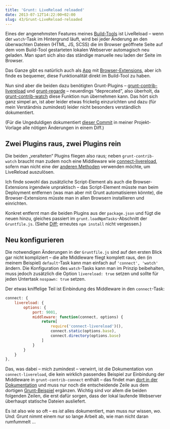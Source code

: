 ```yaml
---
title: 'Grunt: LiveReload reloaded'
date: 2013-07-12T14:22:00+02:00
slug: 43/Grunt-LiveReload-reloaded
---
```


Eines der angenehmsten Features meines [Build-Tools](/archiv/36/Mein-neues-Build-Tool-Grunt.html) ist LiveReload – wenn der `watch`\-Task im Hintergrund läuft, wird bei jeder Änderung an den überwachten Dateien (HTML, JS, SCSS) die im Browser geöffnete Seite auf dem vom Build-Tool gestarteten lokalen Webserver automagisch neu geladen. Man spart sich also das ständige manuelle neu laden der Seite im Browser.

Das Ganze gibt es natürlich auch als [App](http://livereload.com/) mit [Browser-Extensions](http://feedback.livereload.com/knowledgebase/articles/86242-how-do-i-install-and-use-the-browser-extensions-), aber ich finde es bequemer, diese Funktionalität direkt im Build-Tool zu haben.

Nun sind aber die beiden dazu benötigten Grunt-Plugins – [grunt-contrib-livereload](https://github.com/gruntjs/grunt-contrib-livereload) und [grunt-regarde](https://github.com/yeoman/grunt-regarde/) – neuerdings “deprecated”, also überholt, da [grunt-contrib-watch](https://github.com/gruntjs/grunt-contrib-watch) diese Funktion nun übernehmen kann. Das hört sich ganz simpel an, ist aber leider etwas frickelig einzurichten und dazu (für mein Verständnis zumindest) leider nicht besonders verständlich dokumentiert.

(Für die Ungeduldigen dokumentiert [dieser Commit](https://github.com/yellowled/yl-bp/commit/662eab80207f04d07f8fd968d4cb80cfb78f8ca8) in meiner Projekt-Vorlage alle nötigen Änderungen in einem Diff.)

## Zwei Plugins raus, zwei Plugins rein

Die beiden „veralteten“ Plugins fliegen also raus; neben `grunt-contrib-watch` braucht man zudem noch eine Middleware wie [connect-livereload](https://github.com/intesso/connect-livereload/), sofern man nicht eine der [anderen Methoden](https://github.com/gruntjs/grunt-contrib-watch#enabling-live-reload-in-your-html) verwenden möchte, um LiveReload auszulösen.

Ich finde sowohl das zusätzliche Script-Element als auch die Browser-Extensions irgendwie unpraktisch – das Script-Element müsste man beim Deployment entfernen (was man aber mit Grunt automatisieren könnte), die Browser-Extensions müsste man in allen Browsern installieren und einrichten.

Konkret entfernt man die beiden Plugins aus der `package.json` und fügt die neuen hinzu, gleiches passiert im `grunt.loadNpmTasks`\-Abschnitt der `Gruntfile.js`. (Siehe [Diff](https://github.com/yellowled/yl-bp/commit/662eab80207f04d07f8fd968d4cb80cfb78f8ca8); erneutes `npm install` nicht vergessen.)

## Neu konfigurieren

Die notwendigen Änderungen in der `Gruntfile.js` sind auf den ersten Blick gar nicht kompliziert – die alte Middleware fliegt komplett raus, den (in meinem Beispiel) `default`\-Task kann man einfach auf `'connect', 'watch'` ändern. Die Konfiguration des `watch`\-Tasks kann man im Prinzip beibehalten, muss jedoch zusätzlich die Option `livereload: true` setzen und sollte für jeden Untertask `nospawn: true` setzen.

Der etwas kniffelige Teil ist Einbindung des Middleware in den `connect`\-Task:

```js
connect: {
    livereload: {
        options: {
            port: 9001,
            middleware: function(connect, options) {
                return[
                    require('connect-livereload')(),
                    connect.static(options.base),
                    connect.directory(options.base)
                ]
            }
        }
    }
},
```

Das, was dabei – mich zumindest – verwirrt, ist die Dokumentation von `connect-livereload`, die kein wirklich passendes Beispiel zur Einbindung der Middleware in `grunt-contrib-connect` enthält – das findet man [dort in der Dokumentation](https://github.com/gruntjs/grunt-contrib-connect/#middleware) und muss nur noch die entscheidende Zeile aus dem dortigen [Grunt-Beispiel](https://github.com/intesso/connect-livereload#grunt-example) ergänzen. Wichtig sind vor allem die beiden folgenden Zeilen, die erst dafür sorgen, dass der lokal laufende Webserver überhaupt statische Dateien ausliefert.

Es ist also wie so oft – es _ist_ alles dokumentiert, man muss nur wissen, _wo_. Und: Grunt nimmt einem nur so lange Arbeit ab, wie man nicht daran rumfummelt …
